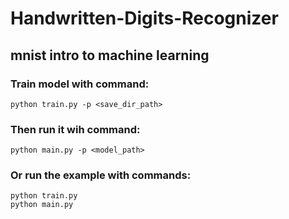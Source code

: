 # Handwritten-Digits-Recognizer
## mnist intro to machine learning
### Train model with command:
```
python train.py -p <save_dir_path>
```
### Then run it wih command:
```
python main.py -p <model_path>
```
### Or run the example with commands:
```
python train.py
python main.py
```
